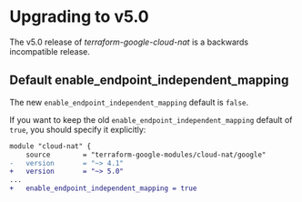# Upgrading to v5.0

The v5.0 release of *terraform-google-cloud-nat* is a backwards incompatible release.

## Default enable_endpoint_independent_mapping
The new `enable_endpoint_independent_mapping` default is `false`.

If you want to keep the old `enable_endpoint_independent_mapping` default of `true`, you should specify it explicitly:

```diff
module "cloud-nat" {
    source        = "terraform-google-modules/cloud-nat/google"
-   version       = "~> 4.1"
+   version       = "~> 5.0"
...
+   enable_endpoint_independent_mapping = true
```

